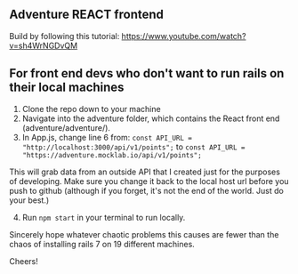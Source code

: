 ## Adventure REACT frontend

Build by following this tutorial:
https://www.youtube.com/watch?v=sh4WrNGDvQM

## For front end devs who don't want to run rails on their local machines

1. Clone the repo down to your machine
2. Navigate into the adventure folder, which contains the React front end (adventure/adventure/).
3. In App.js, change line 6 from:
` const API_URL = "http://localhost:3000/api/v1/points"; `
to 
` const API_URL = "https://adventure.mocklab.io/api/v1/points"; `

This will grab data from an outside API that I created just for the purposes of developing. Make sure you change it back to the local host url before you push to github (although if you forget, it's not the end of the world. Just do your best.)

4. Run `npm start` in your terminal to run locally.

Sincerely hope whatever chaotic problems this causes are fewer than the chaos of installing rails 7 on 19 different machines.

Cheers!